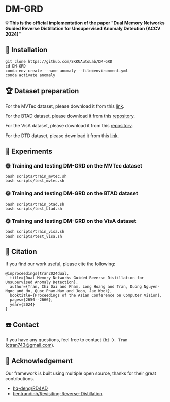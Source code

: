 # DM-GRD

**💡 This is the official implementation of the paper "Dual Memory Networks Guided Reverse Distillation for Unsupervised Anomaly Detection (ACCV 2024)"**  

## 🔧 Installation
```
git clone https://github.com/SKKUAutoLab/DM-GRD
cd DM-GRD
conda env create --name anomaly --file=environment.yml
conda activate anomaly
```

## 🏆 Dataset preparation
For the MVTec dataset, please download it from this [link](https://www.mvtec.com/company/research/datasets/mvtec-ad).

For the BTAD dataset, please download it from this [repository](https://github.com/pankajmishra000/VT-ADL).

For the VisA dataset, please download it from this [repository](https://github.com/amazon-science/spot-diff).

For the DTD dataset, please download it from this [link](https://www.robots.ox.ac.uk/~vgg/data/dtd/).

## 🚀 Experiments
### 🌞 Training and testing DM-GRD on the MVTec dataset
```shell
bash scripts/train_mvtec.sh
bash scripts/test_mvtec.sh
```

### 🌞 Training and testing DM-GRD on the BTAD dataset
```shell
bash scripts/train_btad.sh
bash scripts/test_btad.sh
```

### 🌞 Training and testing DM-GRD on the VisA dataset
```shell
bash scripts/train_visa.sh
bash scripts/test_visa.sh
```

## 🔗 Citation
If you find our work useful, please cite the following:
```
@inproceedings{tran2024dual,
  title={Dual Memory Networks Guided Reverse Distillation for Unsupervised Anomaly Detection},
  author={Tran, Chi Dai and Pham, Long Hoang and Tran, Duong Nguyen-Ngoc and Ho, Quoc Pham-Nam and Jeon, Jae Wook},
  booktitle={Proceedings of the Asian Conference on Computer Vision},
  pages={2650--2666},
  year={2024}
}
```

## ☎️ Contact
If you have any questions, feel free to contact `Chi D. Tran` ([ctran743@gmail.com](ctran743@gmail.com)).

## 🙏 Acknowledgement
Our framework is built using multiple open source, thanks for their great contributions.
<!--ts-->
* [hq-deng/RD4AD](https://github.com/hq-deng/RD4AD)
* [tientrandinh/Revisiting-Reverse-Distillation](https://github.com/tientrandinh/Revisiting-Reverse-Distillation)
<!--te-->
